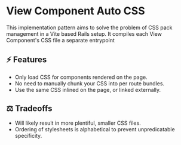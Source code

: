 # View Component Auto CSS

This implementation pattern aims to solve the problem of CSS pack management in a Vite based Rails setup.
It compiles each View Component's CSS file a separate entrypoint

## ⚡️ Features

- Only load CSS for components rendered on the page.
- No need to manually chunk your CSS into per route bundles.
- Use the same CSS inlined on the page, or linked externally.

## ⚖️ Tradeoffs

- Will likely result in more plentiful, smaller CSS files.
- Ordering of stylesheets is alphabetical to prevent unpredicatable specificity.
